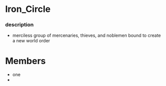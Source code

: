 ---
---

# Iron_Circle

### description

* merciless group of mercenaries, thieves, and noblemen bound to create a new world order 

# Members

* one
* 
